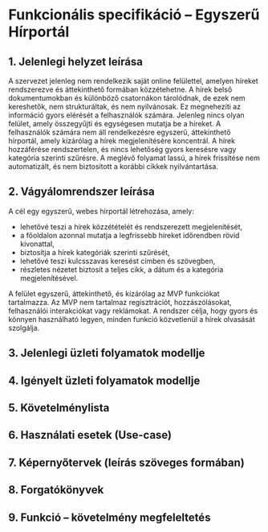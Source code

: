 # Funkcionális specifikáció – Egyszerű Hírportál

## 1. Jelenlegi helyzet leírása

A szervezet jelenleg nem rendelkezik saját online felülettel, amelyen híreket rendszerezve és áttekinthető formában közzétehetne.
A hírek belső dokumentumokban és különböző csatornákon tárolódnak, de ezek nem kereshetők, nem strukturáltak, és nem nyilvánosak.
Ez megnehezíti az információ gyors elérését a felhasználók számára.
Jelenleg nincs olyan felület, amely összegyűjti és egységesen mutatja be a híreket.
A felhasználók számára nem áll rendelkezésre egyszerű, áttekinthető hírportál, amely kizárólag a hírek megjelenítésére koncentrál.
A hírek hozzáférése rendszertelen, és nincs lehetőség gyors keresésre vagy kategória szerinti szűrésre.
A meglévő folyamat lassú, a hírek frissítése nem automatizált, és nem biztosított a korábbi cikkek nyilvántartása.

## 2. Vágyálomrendszer leírása

A cél egy egyszerű, webes hírportál létrehozása, amely:  

- lehetővé teszi a hírek közzétételét és rendszerezett megjelenítését,
- a főoldalon azonnal mutatja a legfrissebb híreket időrendben rövid kivonattal,
- biztosítja a hírek kategóriák szerinti szűrését,
- lehetővé teszi kulcsszavas keresést címben és szövegben,
- részletes nézetet biztosít a teljes cikk, a dátum és a kategória megjelenítésével.

A felület egyszerű, áttekinthető, és kizárólag az MVP funkciókat tartalmazza.
Az MVP nem tartalmaz regisztrációt, hozzászólásokat, felhasználói interakciókat vagy reklámokat.
A rendszer célja, hogy gyors és könnyen használható legyen, minden funkció közvetlenül a hírek olvasását szolgálja.

## 3. Jelenlegi üzleti folyamatok modellje



## 4. Igényelt üzleti folyamatok modellje



## 5. Követelménylista



## 6. Használati esetek (Use-case)



## 7. Képernyőtervek (leírás szöveges formában)



## 8. Forgatókönyvek



## 9. Funkció – követelmény megfeleltetés

